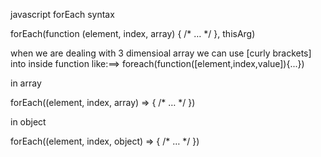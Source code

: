 javascript forEach syntax

forEach(function (element, index, array) { /* … */ }, thisArg)

when we are dealing with 3 dimensioal array we can use [curly brackets] into inside function like:==> foreach(function([element,index,value]){...})

in array

forEach((element, index, array) => { /* … */ })

in object

forEach((element, index, object) => { /* … */ })
